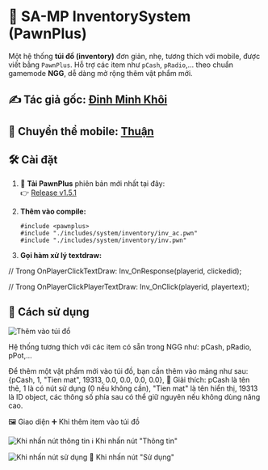 # 🎒 SA-MP InventorySystem (PawnPlus)

Một hệ thống **túi đồ (inventory)** đơn giản, nhẹ, tương thích với mobile, được viết bằng `PawnPlus`. Hỗ trợ các item như `pCash`, `pRadio`,... theo chuẩn gamemode **NGG**, dễ dàng mở rộng thêm vật phẩm mới.

✍️ Tác giả gốc: [Đinh Minh Khôi](https://github.com/dinhkhoi2298)
---
📱 Chuyển thể mobile: [Thuận](https://github.com/quocthuan1007)
---

## 🛠️ Cài đặt

1. 🔗 **Tải PawnPlus** phiên bản mới nhất tại đây:  
   👉 [Release v1.5.1](https://github.com/IS4Code/PawnPlus/releases/tag/v1.5.1)

2. **Thêm vào compile:**

   ```pawn
   #include <pawnplus>
   #include "./includes/system/inventory/inv_ac.pwn"
   #include "./includes/system/inventory/inv.pwn"

3. **Gọi hàm xử lý textdraw:**

// Trong OnPlayerClickTextDraw:
Inv_OnResponse(playerid, clickedid);

// Trong OnPlayerClickPlayerTextDraw:
Inv_OnClick(playerid, playertext);

## 🧾 Cách sử dụng

![Thêm vào túi đồ](images/h1.png)

Hệ thống tương thích với các item có sẵn trong NGG như: pCash, pRadio, pPot,...

Để thêm một vật phẩm mới vào túi đồ, bạn cần thêm vào mảng như sau:
{pCash, 1, "Tien mat", 19313, 0.0, 0.0, 0.0, 0.0},
📌 Giải thích:
pCash là tên thẻ,
1 là có nút sử dụng (0 nếu không cần),
"Tien mat" là tên hiển thị,
19313 là ID object,
các thông số phía sau có thể giữ nguyên nếu không dùng nâng cao.

🖼️ Giao diện
➕ Khi thêm item vào túi đồ

![Khi nhấn nút thông tin](images/h2.png)
ℹ️ Khi nhấn nút "Thông tin"

![Khi nhấn nút sử dụng](images/h3.png)
🧪 Khi nhấn nút "Sử dụng"

